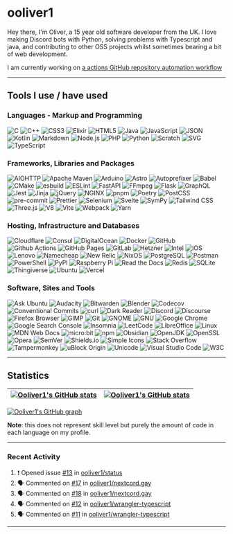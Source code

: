 # ooliver1

Hey there, I'm Oliver, a 15 year old software developer from the UK. I love making Discord bots with Python, solving problems with Typescript and java, and contributing to other OSS projects whilst sometimes bearing a bit of web development.

I am currently working on [a actions GitHub repository automation workflow](https://github.com/ooliver1/triagecat)

---

## Tools I use / have used

### Languages - Markup and Programming

![C](https://img.shields.io/badge/C-A8B9CC?logo=C&logoColor=white)
![C++](https://img.shields.io/badge/C++-00599C?logo=C%2B%2B&logoColor=white)
![CSS3](https://img.shields.io/badge/CSS3-1572B6?logo=CSS3&logoColor=white)
![Elixir](https://img.shields.io/badge/Elixir-4B275F?logo=Elixir&logoColor=white)
![HTML5](https://img.shields.io/badge/HTML5-E34F26?logo=HTML5&logoColor=white)
![Java](https://img.shields.io/badge/Java-007396?logo=Java&logoColor=white)
![JavaScript](https://img.shields.io/badge/JavaScript-F7DF1E?logo=JavaScript&logoColor=white)
![JSON](https://img.shields.io/badge/JSON-000000?logo=JSON&logoColor=white)
![Kotlin](https://img.shields.io/badge/Kotlin-7F52FF?logo=Kotlin&logoColor=white)
![Markdown](https://img.shields.io/badge/Markdown-000000?logo=Markdown&logoColor=white)
![Node.js](https://img.shields.io/badge/Node.js-339933?logo=Node.js&logoColor=white)
![PHP](https://img.shields.io/badge/PHP-777BB4?logo=PHP&logoColor=white)
![Python](https://img.shields.io/badge/Python-3776AB?logo=Python&logoColor=white)
![Scratch](https://img.shields.io/badge/Scratch-4D97FF?logo=Scratch&logoColor=white)
![SVG](https://img.shields.io/badge/SVG-FFB13B?logo=SVG&logoColor=white)
![TypeScript](https://img.shields.io/badge/TypeScript-3178C6?logo=TypeScript&logoColor=white)

### Frameworks, Libraries and Packages

![AIOHTTP](https://img.shields.io/badge/AIOHTTP-2C5BB4?logo=AIOHTTP&logoColor=white)
![Apache Maven](https://img.shields.io/badge/Apache%20Maven-C71A36?logo=Apache%20Maven&logoColor=white)
![Arduino](https://img.shields.io/badge/Arduino-00979D?logo=Arduino&logoColor=white)
![Astro](https://img.shields.io/badge/Astro-FF5D01?logo=Astro&logoColor=white)
![Autoprefixer](https://img.shields.io/badge/Autoprefixer-DD3735?logo=Autoprefixer&logoColor=white)
![Babel](https://img.shields.io/badge/Babel-F9DC3E?logo=Babel&logoColor=white)
![CMake](https://img.shields.io/badge/CMake-064F8C?logo=CMake&logoColor=white)
![esbuild](https://img.shields.io/badge/esbuild-FFCF00?logo=esbuild&logoColor=white)
![ESLint](https://img.shields.io/badge/ESLint-4B32C3?logo=ESLint&logoColor=white)
![FastAPI](https://img.shields.io/badge/FastAPI-009688?logo=FastAPI&logoColor=white)
![FFmpeg](https://img.shields.io/badge/FFmpeg-007808?logo=FFmpeg&logoColor=white)
![Flask](https://img.shields.io/badge/Flask-000000?logo=Flask&logoColor=white)
![GraphQL](https://img.shields.io/badge/GraphQL-E10098?logo=GraphQL&logoColor=white)
![Jest](https://img.shields.io/badge/Jest-C21325?logo=Jest&logoColor=white)
![Jinja](https://img.shields.io/badge/Jinja-B41717?logo=Jinja&logoColor=white)
![jQuery](https://img.shields.io/badge/jQuery-0769AD?logo=jQuery&logoColor=white)
![NGINX](https://img.shields.io/badge/NGINX-009639?logo=NGINX&logoColor=white)
![pnpm](https://img.shields.io/badge/pnpm-F69220?logo=pnpm&logoColor=white)
![Poetry](https://img.shields.io/badge/Poetry-60A5FA?logo=Poetry&logoColor=white)
![PostCSS](https://img.shields.io/badge/PostCSS-DD3A0A?logo=PostCSS&logoColor=white)
![pre-commit](https://img.shields.io/badge/pre-commit-FAB040?logo=pre-commit&logoColor=white)
![Prettier](https://img.shields.io/badge/Prettier-F7B93E?logo=Prettier&logoColor=white)
![Selenium](https://img.shields.io/badge/Selenium-43B02A?logo=Selenium&logoColor=white)
![Svelte](https://img.shields.io/badge/Svelte-FF3E00?logo=Svelte&logoColor=white)
![SymPy](https://img.shields.io/badge/SymPy-3B5526?logo=SymPy&logoColor=white)
![Tailwind CSS](https://img.shields.io/badge/Tailwind%20CSS-06B6D4?logo=Tailwind%20CSS&logoColor=white)
![Three.js](https://img.shields.io/badge/Three.js-000000?logo=Three.js&logoColor=white)
![V8](https://img.shields.io/badge/V8-4B8BF5?logo=V8&logoColor=white)
![Vite](https://img.shields.io/badge/Vite-646CFF?logo=Vite&logoColor=white)
![Webpack](https://img.shields.io/badge/Webpack-8DD6F9?logo=Webpack&logoColor=white)
![Yarn](https://img.shields.io/badge/Yarn-2C8EBB?logo=Yarn&logoColor=white)

### Hosting, Infrastructure and Databases

![Cloudflare](https://img.shields.io/badge/Cloudflare-F38020?logo=Cloudflare&logoColor=white)
![Consul](https://img.shields.io/badge/Consul-F24C53?logo=Consul&logoColor=white)
![DigitalOcean](https://img.shields.io/badge/DigitalOcean-0080FF?logo=DigitalOcean&logoColor=white)
![Docker](https://img.shields.io/badge/Docker-2496ED?logo=Docker&logoColor=white)
![GitHub](https://img.shields.io/badge/GitHub-181717?logo=GitHub&logoColor=white)
![Github Actions](https://img.shields.io/badge/Github%20Actions-2088FF?logo=Github%20Actions&logoColor=white)
![GitHub Pages](https://img.shields.io/badge/GitHub%20Pages-222222?logo=GitHub%20Pages&logoColor=white)
![GitLab](https://img.shields.io/badge/GitLab-FC6D26?logo=GitLab&logoColor=white)
![Hetzner](https://img.shields.io/badge/Hetzner-D50C2D?logo=Hetzner&logoColor=white)
![Intel](https://img.shields.io/badge/Intel-0071C5?logo=Intel&logoColor=white)
![iOS](https://img.shields.io/badge/iOS-000000?logo=iOS&logoColor=white)
![Lenovo](https://img.shields.io/badge/Lenovo-E2231A?logo=Lenovo&logoColor=white)
![Namecheap](https://img.shields.io/badge/Namecheap-DE3723?logo=Namecheap&logoColor=white)
![New Relic](https://img.shields.io/badge/New%20Relic-008C99?logo=New%20Relic&logoColor=white)
![NixOS](https://img.shields.io/badge/NixOS-5277C3?logo=NixOS&logoColor=white)
![PostgreSQL](https://img.shields.io/badge/PostgreSQL-4169E1?logo=PostgreSQL&logoColor=white)
![Postman](https://img.shields.io/badge/Postman-FF6C37?logo=Postman&logoColor=white)
![PowerShell](https://img.shields.io/badge/PowerShell-5391FE?logo=PowerShell&logoColor=white)
![PyPI](https://img.shields.io/badge/PyPI-3775A9?logo=PyPI&logoColor=white)
![Raspberry Pi](https://img.shields.io/badge/Raspberry%20Pi-A22846?logo=Raspberry%20Pi&logoColor=white)
![Read the Docs](https://img.shields.io/badge/Read%20the%20Docs-8CA1AF?logo=Read%20the%20Docs&logoColor=white)
![Redis](https://img.shields.io/badge/Redis-DC382D?logo=Redis&logoColor=white)
![SQLite](https://img.shields.io/badge/SQLite-003B57?logo=SQLite&logoColor=white)
![Thingiverse](https://img.shields.io/badge/Thingiverse-248BFB?logo=Thingiverse&logoColor=white)
![Ubuntu](https://img.shields.io/badge/Ubuntu-E95420?logo=Ubuntu&logoColor=white)
![Vercel](https://img.shields.io/badge/Vercel-000000?logo=Vercel&logoColor=white)

### Software, Sites and Tools

![Ask Ubuntu](https://img.shields.io/badge/Ask%20Ubuntu-DC461D?logo=Ask%20Ubuntu&logoColor=white)
![Audacity](https://img.shields.io/badge/Audacity-0000CC?logo=Audacity&logoColor=white)
![Bitwarden](https://img.shields.io/badge/Bitwarden-175DDC?logo=Bitwarden&logoColor=white)
![Blender](https://img.shields.io/badge/Blender-F5792A?logo=Blender&logoColor=white)
![Codecov](https://img.shields.io/badge/Codecov-F01F7A?logo=Codecov&logoColor=white)
![Conventional Commits](https://img.shields.io/badge/Conventional%20Commits-FE5196?logo=Conventional%20Commits&logoColor=white)
![curl](https://img.shields.io/badge/curl-073551?logo=curl&logoColor=white)
![Dark Reader](https://img.shields.io/badge/Dark%20Reader-141E24?logo=Dark%20Reader&logoColor=white)
![Discord](https://img.shields.io/badge/Discord-5865F2?logo=Discord&logoColor=white)
![Discourse](https://img.shields.io/badge/Discourse-000000?logo=Discourse&logoColor=white)
![Firefox Browser](https://img.shields.io/badge/Firefox%20Browser-FF7139?logo=Firefox%20Browser&logoColor=white)
![GIMP](https://img.shields.io/badge/GIMP-5C5543?logo=GIMP&logoColor=white)
![Git](https://img.shields.io/badge/Git-F05032?logo=Git&logoColor=white)
![GNOME](https://img.shields.io/badge/GNOME-4A86CF?logo=GNOME&logoColor=white)
![GNU](https://img.shields.io/badge/GNU-A42E2B?logo=GNU&logoColor=white)
![Google Chrome](https://img.shields.io/badge/Google%20Chrome-4285F4?logo=Google%20Chrome&logoColor=white)
![Google Search Console](https://img.shields.io/badge/Google%20Search%20Console-458CF5?logo=Google%20Search%20Console&logoColor=white)
![Insomnia](https://img.shields.io/badge/Insomnia-4000BF?logo=Insomnia&logoColor=white)
![LeetCode](https://img.shields.io/badge/LeetCode-FFA116?logo=LeetCode&logoColor=white)
![LibreOffice](https://img.shields.io/badge/LibreOffice-18A303?logo=LibreOffice&logoColor=white)
![Linux](https://img.shields.io/badge/Linux-FCC624?logo=Linux&logoColor=white)
![MDN Web Docs](https://img.shields.io/badge/MDN%20Web%20Docs-000000?logo=MDN%20Web%20Docs&logoColor=white)
![micro:bit](https://img.shields.io/badge/micro:bit-000000?logo=micro:bit&logoColor=white)
![npm](https://img.shields.io/badge/npm-CB3837?logo=npm&logoColor=white)
![Obsidian](https://img.shields.io/badge/Obsidian-483699?logo=Obsidian&logoColor=white)
![OpenJDK](https://img.shields.io/badge/OpenJDK-FFFFFF?logo=OpenJDK&logoColor=black)
![OpenSSL](https://img.shields.io/badge/OpenSSL-721412?logo=OpenSSL&logoColor=white)
![Opera](https://img.shields.io/badge/Opera-FF1B2D?logo=Opera&logoColor=white)
![SemVer](https://img.shields.io/badge/SemVer-3F4551?logo=SemVer&logoColor=white)
![Shields.io](https://img.shields.io/badge/Shields.io-000000?logo=Shields.io&logoColor=white)
![Simple Icons](https://img.shields.io/badge/Simple%20Icons-111111?logo=Simple%20Icons&logoColor=white)
![Stack Overflow](https://img.shields.io/badge/Stack%20Overflow-F58025?logo=Stack%20Overflow&logoColor=white)
![Tampermonkey](https://img.shields.io/badge/Tampermonkey-00485B?logo=Tampermonkey&logoColor=white)
![uBlock Origin](https://img.shields.io/badge/uBlock%20Origin-800000?logo=uBlock%20Origin&logoColor=white)
![Unicode](https://img.shields.io/badge/Unicode-5455FE?logo=Unicode&logoColor=white)
![Visual Studio Code](https://img.shields.io/badge/Visual%20Studio%20Code-007ACC?logo=Visual%20Studio%20Code&logoColor=white)
![W3C](https://img.shields.io/badge/W3C-005A9C?logo=W3C&logoColor=white)

---

## Statistics

| <a href="https://github.com/anuraghazra/github-readme-stats"><img src="https://github-readme-stats-ooliver1.vercel.app/api/?username=ooliver1&theme=midnight-purple&count_private=true&include_all_commits=true&show_icons=true&hide_border=true" alt="Ooliver1's GitHub stats" align="center" /></a> | <a href="https://github.com/anuraghazra/github-readme-stats"><img src="https://github-readme-stats-ooliver1.vercel.app/api/top-langs?username=ooliver1&theme=midnight-purple&count_private=true&exclude_repo=obsidi&layout=compact&langs_count=10&hide_border=true" alt="Ooliver1's GitHub stats" align="center" /></a> |
| ----------------------------------------------------------------------------------------------------------------------------------------------------------------------------------------------------------------------------------------------------------------------------------------------------- | ----------------------------------------------------------------------------------------------------------------------------------------------------------------------------------------------------------------------------------------------------------------------------------------------------------------------- |

[![Ooliver1's GitHub graph](https://activity-graph.herokuapp.com/graph?username=ooliver1&bg_color=000000&color=9745f5&line=9745f5&point=FFFFFF&hide_border=true)](https://github.com/ashutosh00710/github-readme-logoity-graph)


**Note**: this does not represent skill level but purely the amount of code in each language on my profile.

---

### Recent Activity

<!--START_SECTION:activity-->
1. ❗️ Opened issue [#13](https://github.com/ooliver1/status/issues/13) in [ooliver1/status](https://github.com/ooliver1/status)
2. 🗣 Commented on [#17](https://github.com/ooliver1/nextcord.gay/issues/17) in [ooliver1/nextcord.gay](https://github.com/ooliver1/nextcord.gay)
3. 🗣 Commented on [#18](https://github.com/ooliver1/nextcord.gay/issues/18) in [ooliver1/nextcord.gay](https://github.com/ooliver1/nextcord.gay)
4. 🗣 Commented on [#12](https://github.com/ooliver1/wrangler-typescript/issues/12) in [ooliver1/wrangler-typescript](https://github.com/ooliver1/wrangler-typescript)
5. 🗣 Commented on [#11](https://github.com/ooliver1/wrangler-typescript/issues/11) in [ooliver1/wrangler-typescript](https://github.com/ooliver1/wrangler-typescript)
<!--END_SECTION:activity-->

---
